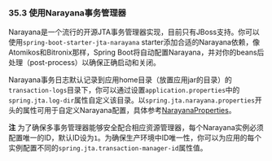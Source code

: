 ### 35.3 使用Narayana事务管理器
Narayana是一个流行的开源JTA事务管理器实现，目前只有JBoss支持。你可以使用`spring-boot-starter-jta-narayana` starter添加合适的Narayana依赖，像Atomikos和Bitronix那样，Spring Boot将自动配置Narayana，并对你的beans后处理（post-process）以确保正确启动和关闭。

Narayana事务日志默认记录到应用home目录（放置应用jar的目录）的`transaction-logs`目录下，你可以通过设置`application.properties`中的`spring.jta.log-dir`属性自定义该目录。以`spring.jta.narayana.properties`开头的属性可用于自定义Narayana配置，具体参考[NarayanaProperties](http://docs.spring.io/spring-boot/docs/1.4.1.RELEASE/api/org/springframework/boot/jta/narayana/NarayanaProperties.html)。

**注** 为了确保多事务管理器能够安全配合相应资源管理器，每个Narayana实例必须配置唯一的ID，默认ID设为`1`。为确保生产环境中ID唯一性，你可以为应用的每个实例配置不同的`spring.jta.transaction-manager-id`属性值。
